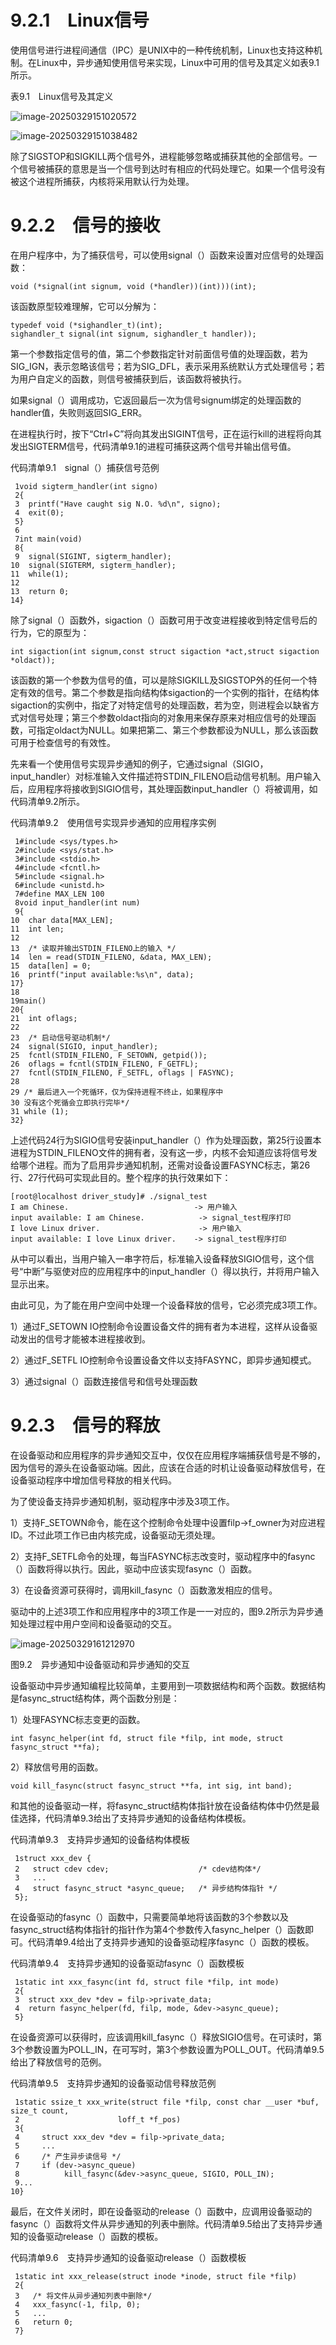 # 9.2.1　Linux信号

使用信号进行进程间通信（IPC）是UNIX中的一种传统机制，Linux也支持这种机制。在Linux中，异步通知使用信号来实现，Linux中可用的信号及其定义如表9.1所示。

表9.1　Linux信号及其定义

![image-20250329151020572](./figure/image-20250329151020572.png)

![image-20250329151038482](./figure/image-20250329151038482.png)

除了SIGSTOP和SIGKILL两个信号外，进程能够忽略或捕获其他的全部信号。一个信号被捕获的意思是当一个信号到达时有相应的代码处理它。如果一个信号没有被这个进程所捕获，内核将采用默认行为处理。

# 9.2.2　信号的接收

在用户程序中，为了捕获信号，可以使用signal（）函数来设置对应信号的处理函数：

```
void (*signal(int signum, void (*handler))(int)))(int);
```

该函数原型较难理解，它可以分解为：

```
typedef void (*sighandler_t)(int);
sighandler_t signal(int signum, sighandler_t handler));
```

第一个参数指定信号的值，第二个参数指定针对前面信号值的处理函数，若为SIG_IGN，表示忽略该信号；若为SIG_DFL，表示采用系统默认方式处理信号；若为用户自定义的函数，则信号被捕获到后，该函数将被执行。

如果signal（）调用成功，它返回最后一次为信号signum绑定的处理函数的handler值，失败则返回SIG_ERR。

在进程执行时，按下“Ctrl+C”将向其发出SIGINT信号，正在运行kill的进程将向其发出SIGTERM信号，代码清单9.1的进程可捕获这两个信号并输出信号值。

代码清单9.1　signal（）捕获信号范例

```
 1void sigterm_handler(int signo)
 2{
 3  printf("Have caught sig N.O. %d\n", signo);
 4  exit(0);
 5}
 6
 7int main(void)
 8{
 9  signal(SIGINT, sigterm_handler);
10  signal(SIGTERM, sigterm_handler);
11  while(1);
12
13  return 0;
14}
```

除了signal（）函数外，sigaction（）函数可用于改变进程接收到特定信号后的行为，它的原型为：

```
int sigaction(int signum,const struct sigaction *act,struct sigaction *oldact));
```

该函数的第一个参数为信号的值，可以是除SIGKILL及SIGSTOP外的任何一个特定有效的信号。第二个参数是指向结构体sigaction的一个实例的指针，在结构体sigaction的实例中，指定了对特定信号的处理函数，若为空，则进程会以缺省方式对信号处理；第三个参数oldact指向的对象用来保存原来对相应信号的处理函数，可指定oldact为NULL。如果把第二、第三个参数都设为NULL，那么该函数可用于检查信号的有效性。

先来看一个使用信号实现异步通知的例子，它通过signal（SIGIO，input_handler）对标准输入文件描述符STDIN_FILENO启动信号机制。用户输入后，应用程序将接收到SIGIO信号，其处理函数input_handler（）将被调用，如代码清单9.2所示。

代码清单9.2　使用信号实现异步通知的应用程序实例

```
 1#include <sys/types.h>
 2#include <sys/stat.h>
 3#include <stdio.h>
 4#include <fcntl.h>
 5#include <signal.h>
 6#include <unistd.h>
 7#define MAX_LEN 100
 8void input_handler(int num)
 9{
10  char data[MAX_LEN];
11  int len;
12
13  /* 读取并输出STDIN_FILENO上的输入 */
14  len = read(STDIN_FILENO, &data, MAX_LEN);
15  data[len] = 0;
16  printf("input available:%s\n", data);
17}
18
19main()
20{
21  int oflags;
22
23  /* 启动信号驱动机制*/
24  signal(SIGIO, input_handler);
25  fcntl(STDIN_FILENO, F_SETOWN, getpid());
26  oflags = fcntl(STDIN_FILENO, F_GETFL);
27  fcntl(STDIN_FILENO, F_SETFL, oflags | FASYNC);
28
29 /* 最后进入一个死循环，仅为保持进程不终止，如果程序中
30 没有这个死循会立即执行完毕*/
31 while (1);
32}
```

上述代码24行为SIGIO信号安装input_handler（）作为处理函数，第25行设置本进程为STDIN_FILENO文件的拥有者，没有这一步，内核不会知道应该将信号发给哪个进程。而为了启用异步通知机制，还需对设备设置FASYNC标志，第26行、27行代码可实现此目的。整个程序的执行效果如下：

```
[root@localhost driver_study]# ./signal_test
I am Chinese.                            -> 用户输入
input available: I am Chinese.            -> signal_test程序打印
I love Linux driver.                      -> 用户输入
input available: I love Linux driver.    -> signal_test程序打印

```

从中可以看出，当用户输入一串字符后，标准输入设备释放SIGIO信号，这个信号“中断”与驱使对应的应用程序中的input_handler（）得以执行，并将用户输入显示出来。

由此可见，为了能在用户空间中处理一个设备释放的信号，它必须完成3项工作。

1）通过F_SETOWN IO控制命令设置设备文件的拥有者为本进程，这样从设备驱动发出的信号才能被本进程接收到。

2）通过F_SETFL IO控制命令设置设备文件以支持FASYNC，即异步通知模式。

3）通过signal（）函数连接信号和信号处理函数

# 9.2.3　信号的释放

在设备驱动和应用程序的异步通知交互中，仅仅在应用程序端捕获信号是不够的，因为信号的源头在设备驱动端。因此，应该在合适的时机让设备驱动释放信号，在设备驱动程序中增加信号释放的相关代码。

为了使设备支持异步通知机制，驱动程序中涉及3项工作。

1）支持F_SETOWN命令，能在这个控制命令处理中设置filp->f_owner为对应进程ID。不过此项工作已由内核完成，设备驱动无须处理。

2）支持F_SETFL命令的处理，每当FASYNC标志改变时，驱动程序中的fasync（）函数将得以执行。因此，驱动中应该实现fasync（）函数。

3）在设备资源可获得时，调用kill_fasync（）函数激发相应的信号。

驱动中的上述3项工作和应用程序中的3项工作是一一对应的，图9.2所示为异步通知处理过程中用户空间和设备驱动的交互。

![image-20250329161212970](./figure/image-20250329161212970.png)

图9.2　异步通知中设备驱动和异步通知的交互

设备驱动中异步通知编程比较简单，主要用到一项数据结构和两个函数。数据结构是fasync_struct结构体，两个函数分别是：

1）处理FASYNC标志变更的函数。

```
int fasync_helper(int fd, struct file *filp, int mode, struct fasync_struct **fa);
```

2）释放信号用的函数。

```
void kill_fasync(struct fasync_struct **fa, int sig, int band);
```

和其他的设备驱动一样，将fasync_struct结构体指针放在设备结构体中仍然是最佳选择，代码清单9.3给出了支持异步通知的设备结构体模板。

代码清单9.3　支持异步通知的设备结构体模板

```
 1struct xxx_dev {
 2   struct cdev cdev;                    /* cdev结构体*/
 3   ...
 4   struct fasync_struct *async_queue;   /* 异步结构体指针 */
 5};
```

在设备驱动的fasync（）函数中，只需要简单地将该函数的3个参数以及fasync_struct结构体指针的指针作为第4个参数传入fasync_helper（）函数即可。代码清单9.4给出了支持异步通知的设备驱动程序fasync（）函数的模板。

代码清单9.4　支持异步通知的设备驱动fasync（）函数模板

```
 1static int xxx_fasync(int fd, struct file *filp, int mode)
 2{
 3  struct xxx_dev *dev = filp->private_data;
 4  return fasync_helper(fd, filp, mode, &dev->async_queue);
 5}
```

在设备资源可以获得时，应该调用kill_fasync（）释放SIGIO信号。在可读时，第3个参数设置为POLL_IN，在可写时，第3个参数设置为POLL_OUT。代码清单9.5给出了释放信号的范例。

代码清单9.5　支持异步通知的设备驱动信号释放范例

```
 1static ssize_t xxx_write(struct file *filp, const char __user *buf, size_t count,
 2                      loff_t *f_pos)
 3{
 4     struct xxx_dev *dev = filp->private_data;
 5     ...
 6     /* 产生异步读信号 */
 7     if (dev->async_queue)
 8          kill_fasync(&dev->async_queue, SIGIO, POLL_IN);
 9...
10}
```

最后，在文件关闭时，即在设备驱动的release（）函数中，应调用设备驱动的fasync（）函数将文件从异步通知的列表中删除。代码清单9.5给出了支持异步通知的设备驱动release（）函数的模板。

代码清单9.6　支持异步通知的设备驱动release（）函数模板

```
 1static int xxx_release(struct inode *inode, struct file *filp)
 2{
 3   /* 将文件从异步通知列表中删除*/
 4   xxx_fasync(-1, filp, 0);
 5   ...
 6   return 0;
 7}
```

